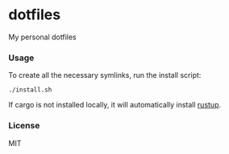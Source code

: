 # dotfiles

My personal dotfiles

### Usage

To create all the necessary symlinks, run the install script:

```
./install.sh
```

If cargo is not installed locally, it will automatically install [rustup](https://rustup.rs/).

### License

MIT
